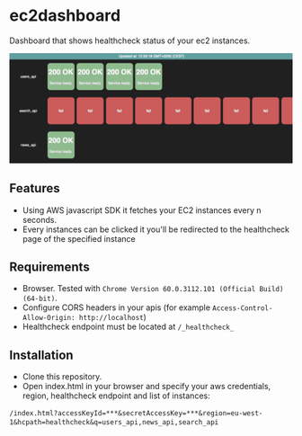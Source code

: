 # ec2dashboard
Dashboard that shows healthcheck status of your ec2 instances.

![dashboard](./screenshot.png)

## Features

* Using AWS javascript SDK it fetches your EC2 instances every n seconds.
* Every instances can be clicked it you'll be redirected to the healthcheck page of the specified instance

## Requirements

* Browser. Tested with `Chrome Version 60.0.3112.101 (Official Build) (64-bit)`.
* Configure CORS headers in your apis (for example `Access-Control-Allow-Origin: http://localhost`)
* Healthcheck endpoint must be located at `/_healthcheck_`

## Installation

* Clone this repository.
* Open index.html in your browser and specify your aws credentials, region, healthcheck endpoint and list of instances:

```
/index.html?accessKeyId=***&secretAccessKey=***&region=eu-west-1&hcpath=healthcheck&q=users_api,news_api,search_api
```
